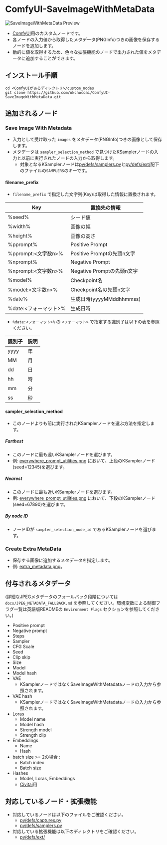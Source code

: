 # ComfyUI-SaveImageWithMetaData
![SaveImageWithMetaData Preview](img/save_image_with_metadata.png)  
- [ComfyUI](https://github.com/comfyanonymous/ComfyUI)用のカスタムノードです。
- 各ノードの入力値から取得したメタデータ(PNGInfo)つきの画像を保存するノードを追加します。
- 動的に値を取得するため、色々な拡張機能のノードで出力された値をメタデータに追加することができます。

## インストール手順
```
cd <ComfyUIがあるディレクトリ>/custom_nodes
git clone https://github.com/nkchocoai/ComfyUI-SaveImageWithMetaData.git
```

## 追加されるノード
### Save Image With Metadata
- 入力として受け取った `images` をメタデータ(PNGInfo)つきの画像として保存します。
- メタデータは `sampler_selection_method` で見つけたKSamplerノードの入力と以前に実行されたノードの入力から取得します。
  - 対象となるKSamplerノードは[py/defs/samplers.py](py/defs/samplers.py)と[py/defs/ext/](py/defs/ext/)配下のファイルの`SAMPLERS`のキーです。

#### filename_prefix
- `filename_prefix` で指定した文字列(Key)は取得した情報に置換されます。

| Key                   | 置換先の情報               |
| --------------------- | -------------------------- |
| %seed%                | シード値                   |
| %width%               | 画像の幅                   |
| %height%              | 画像の高さ                 |
| %pprompt%             | Positive Prompt            |
| %pprompt:<文字数n>%   | Positive Promptの先頭n文字 |
| %nprompt%             | Negative Prompt            |
| %nprompt:<文字数n>%   | Negative Promptの先頭n文字 |
| %model%               | Checkpoint名               |
| %model:<文字数n>%     | Checkpoint名の先頭n文字    |
| %date%                | 生成日時(yyyyMMddhhmmss)   |
| %date:<フォーマット>% | 生成日時                   |

- `%date:<フォーマット>%` の `<フォーマット>` で指定する識別子は以下の表を参照ください。

| 識別子 | 説明 |
| ------ | ---- |
| yyyy   | 年   |
| MM     | 月   |
| dd     | 日   |
| hh     | 時   |
| mm     | 分   |
| ss     | 秒   |

#### sampler_selection_method
- このノードよりも前に実行されたKSamplerノードを選ぶ方法を指定します。

##### Farthest
- このノードに最も遠いKSamplerノードを選びます。
- 例: [everywhere_prompt_utilities.png](example_workflows/everywhere_prompt_utilities.png) において、上段のKSamplerノード(seed=12345)を選びます。

##### Nearest
- このノードに最も近いKSamplerノードを選びます。
- 例: [everywhere_prompt_utilities.png](example_workflows/everywhere_prompt_utilities.png) において、下段のKSamplerノード(seed=67890)を選びます。

##### By node ID
- ノードIDが `sampler_selection_node_id` であるKSamplerノードを選びます。

### Create Extra MetaData
- 保存する画像に追加するメタデータを指定します。
- 例: [extra_metadata.png](example_workflows/extra_metadata.png)。

## 付与されるメタデータ
(詳細なJPEGメタデータのフォールバック段階については `docs/JPEG_METADATA_FALLBACK.md` を参照してください。環境変数による制御フラグ一覧は英語版READMEの `Environment Flags` セクションを参照してください。)
- Positive prompt
- Negative prompt
- Steps
- Sampler
- CFG Scale
- Seed
- Clip skip
- Size
- Model
- Model hash
- VAE
  - KSamplerノードではなくSaveImageWithMetadataノードの入力から参照されます。
- VAE hash
  - KSamplerノードではなくSaveImageWithMetadataノードの入力から参照されます。
- Loras
  - Model name
  - Model hash
  - Strength model
  - Strength clip
- Embeddings
  - Name
  - Hash
- batch size >= 2の場合 : 
  - Batch index
  - Batch size
- Hashes
  - Model, Loras, Embeddings
  - [Civitai](https://civitai.com/)用

## 対応しているノード・拡張機能
- 対応しているノードは以下のファイルをご確認ください。
  - [py/defs/captures.py](py/defs/captures.py)
  - [py/defs/samplers.py](py/defs/samplers.py)
- 対応している拡張機能は以下のディレクトリをご確認ください。
  - [py/defs/ext/](py/defs/ext/)
